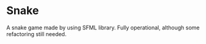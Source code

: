 # Snake
A snake game made by using SFML library. Fully operational, although some refactoring still needed.

